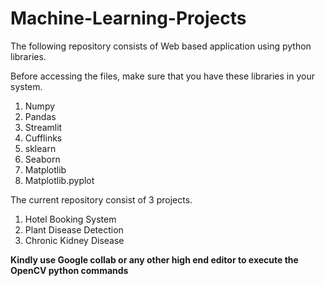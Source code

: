 # Machine-Learning-Projects

The following repository consists of Web based application using python libraries.

Before accessing the files, make sure that you have these libraries in your system.
1. Numpy
2. Pandas
3. Streamlit
4. Cufflinks
5. sklearn
6. Seaborn
7. Matplotlib
8. Matplotlib.pyplot

The current repository consist of 3 projects.
1. Hotel Booking System
2. Plant Disease Detection
3. Chronic Kidney Disease

**Kindly use Google collab or any other high end editor to execute the OpenCV python commands**
